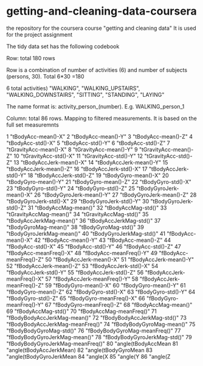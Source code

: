 # getting-and-cleaning-data-coursera
the repository for the coursera course "getting and cleaning data"
It is used for the project assignment

The tidy data set has the following codebook

Row: total 180 rows

Row is a combination of number of activities (6) and number of subjects (persons, 30). Total 6*30 =180

6 total activities) "WALKING", "WALKING_UPSTAIRS", "WALKING_DOWNSTAIRS", "SITTING", "STANDING", "LAYING"

The name format is: activity_person_(number).  E.g. WALKING_person_1


Column: total 86 rows.  Mapping to filtered measurements. It is based on the full set measuremnts 

1 "tBodyAcc-mean()-X"
2 "tBodyAcc-mean()-Y"
3 "tBodyAcc-mean()-Z"
4 "tBodyAcc-std()-X"
5 "tBodyAcc-std()-Y"
6 "tBodyAcc-std()-Z"
7 "tGravityAcc-mean()-X"
8 "tGravityAcc-mean()-Y"
9 "tGravityAcc-mean()-Z"
10 "tGravityAcc-std()-X"
11 "tGravityAcc-std()-Y"
12 "tGravityAcc-std()-Z"
13 "tBodyAccJerk-mean()-X"
14 "tBodyAccJerk-mean()-Y"
15 "tBodyAccJerk-mean()-Z"
16 "tBodyAccJerk-std()-X"
17 "tBodyAccJerk-std()-Y"
18 "tBodyAccJerk-std()-Z"
19 "tBodyGyro-mean()-X"
20 "tBodyGyro-mean()-Y"
21 "tBodyGyro-mean()-Z"
22 "tBodyGyro-std()-X"
23 "tBodyGyro-std()-Y"
24 "tBodyGyro-std()-Z"
25 "tBodyGyroJerk-mean()-X"
26 "tBodyGyroJerk-mean()-Y"
27 "tBodyGyroJerk-mean()-Z"
28 "tBodyGyroJerk-std()-X"
29 "tBodyGyroJerk-std()-Y"
30 "tBodyGyroJerk-std()-Z"
31 "tBodyAccMag-mean()"
32 "tBodyAccMag-std()"
33 "tGravityAccMag-mean()"
34 "tGravityAccMag-std()"
35 "tBodyAccJerkMag-mean()"
36 "tBodyAccJerkMag-std()"
37 "tBodyGyroMag-mean()"
38 "tBodyGyroMag-std()"
39 "tBodyGyroJerkMag-mean()"
40 "tBodyGyroJerkMag-std()"
41 "fBodyAcc-mean()-X"
42 "fBodyAcc-mean()-Y"
43 "fBodyAcc-mean()-Z"
44 "fBodyAcc-std()-X"
45 "fBodyAcc-std()-Y"
46 "fBodyAcc-std()-Z"
47 "fBodyAcc-meanFreq()-X"
48 "fBodyAcc-meanFreq()-Y"
49 "fBodyAcc-meanFreq()-Z"
50 "fBodyAccJerk-mean()-X"
51 "fBodyAccJerk-mean()-Y"
52 "fBodyAccJerk-mean()-Z"
53 "fBodyAccJerk-std()-X"
54 "fBodyAccJerk-std()-Y"
55 "fBodyAccJerk-std()-Z"
56 "fBodyAccJerk-meanFreq()-X"
57 "fBodyAccJerk-meanFreq()-Y"
58 "fBodyAccJerk-meanFreq()-Z"
59 "fBodyGyro-mean()-X"
60 "fBodyGyro-mean()-Y"
61 "fBodyGyro-mean()-Z"
62 "fBodyGyro-std()-X"
63 "fBodyGyro-std()-Y"
64 "fBodyGyro-std()-Z"
65 "fBodyGyro-meanFreq()-X"
66 "fBodyGyro-meanFreq()-Y"
67 "fBodyGyro-meanFreq()-Z"
68 "fBodyAccMag-mean()"
69 "fBodyAccMag-std()"
70 "fBodyAccMag-meanFreq()"
71 "fBodyBodyAccJerkMag-mean()"
72 "fBodyBodyAccJerkMag-std()"
73 "fBodyBodyAccJerkMag-meanFreq()"
74 "fBodyBodyGyroMag-mean()"
75 "fBodyBodyGyroMag-std()"
76 "fBodyBodyGyroMag-meanFreq()"
77 "fBodyBodyGyroJerkMag-mean()"
78 "fBodyBodyGyroJerkMag-std()"
79 "fBodyBodyGyroJerkMag-meanFreq()"
80 "angle(tBodyAccMean
81 "angle(tBodyAccJerkMean)
82 "angle(tBodyGyroMean
83 "angle(tBodyGyroJerkMean
84 "angle(X
85 "angle(Y
86 "angle(Z
